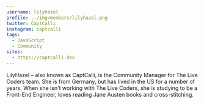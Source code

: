 ```yaml
---
username: lilyhazel
profile: ../img/members/lilyhazel.png
twitter: CaptCalli
instagram: captcalli
tags:
  - JavaScript
  - Community
sites:
  - https://captcalli.dev
---
```


LilyHazel – also known as CaptCalli, is the Community Manager for The Live Coders team. She is from Germany, but has lived in the US for a number of years. When she isn't working with The Live Coders, she is studying to be a Front-End Engineer, loves reading Jane Austen books and cross-stitching. 
